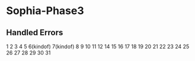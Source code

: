 # Sophia-Phase3

## Handled Errors
1
2
3
4
5
6(kindof)
7(kindof)
8
9
10
11
12
14
15
16
17
18
19
20
21
22
23
24
25
26
27
28
29
30
31